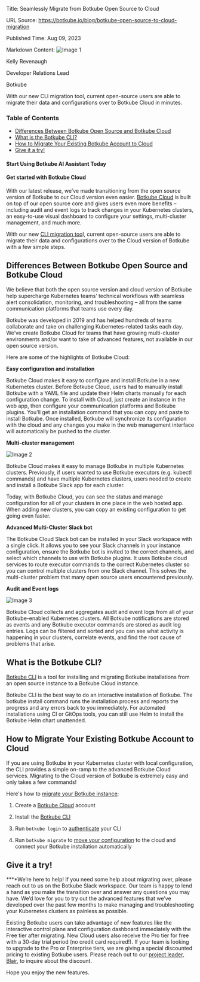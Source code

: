 Title: Seamlessly Migrate from Botkube Open Source to Cloud

URL Source: https://botkube.io/blog/botkube-open-source-to-cloud-migration

Published Time: Aug 09, 2023

Markdown Content:
![Image 1](https://assets-global.website-files.com/634fabb21508d6c9db9bc46f/636df3fb36b4e60920a3b1b2_hPLC9itV8zp-raGDFmvOZMfn2hV8RFcl237qzT8Wa1g.jpeg)

Kelly Revenaugh

Developer Relations Lead

Botkube

With our new CLI migration tool, current open-source users are able to migrate their data and configurations over to Botkube Cloud in minutes.

### Table of Contents

*   [Differences Between Botkube Open Source and Botkube Cloud](#differences-between-botkube-open-source-and-botkube-cloud)
*   [What is the Botkube CLI?](#what-is-the-botkube-cli-)
*   [How to Migrate Your Existing Botkube Account to Cloud](#how-to-migrate-your-existing-botkube-account-to-cloud)
*   [Give it a try!](#give-it-a-try-)

#### Start Using Botkube AI Assistant Today

#### Get started with Botkube Cloud

With our latest release, we’ve made transitioning from the open source version of Botkube to our Cloud version even easier. [Botkube Cloud](http://botkube.io/) is built on top of our open source core and gives users even more benefits – including audit and event logs to track changes in your Kubernetes clusters, an easy-to-use visual dashboard to configure your settings, multi-cluster management, and much more.

With our new [CLI migration too](https://docs.botkube.io/cli/migrating-installation-to-botkube-cloud)l, current open-source users are able to migrate their data and configurations over to the Cloud version of Botkube with a few simple steps.

Differences Between Botkube Open Source and Botkube Cloud
---------------------------------------------------------

We believe that both the open source version and cloud version of Botkube help supercharge Kubernetes teams’ technical workflows with seamless alert consolidation, monitoring, and troubleshooting – all from the same communication platforms that teams use every day.

Botkube was developed in 2019 and has helped hundreds of teams collaborate and take on challenging Kubernetes-related tasks each day. We’ve create Botkube Cloud for teams that have growing multi-cluster environments and/or want to take of advanced features, not available in our open source version.

Here are some of the highlights of Botkube Cloud:**‍**

**Easy configuration and installation**

Botkube Cloud makes it easy to configure and install Botkube in a new Kubernetes cluster. Before Botkube Cloud, users had to manually install Botkube with a YAML file and update their Helm charts manually for each configuration change. To install with Cloud, just create an instance in the web app, then configure your communication platforms and Botkube plugins. You'll get an installation command that you can copy and paste to install Botkube. Once installed, Botkube will synchronize its configuration with the cloud and any changes you make in the web management interface will automatically be pushed to the cluster.**‍**

**Multi-cluster management**

![Image 2](https://assets-global.website-files.com/634fabb21508d6c9db9bc46f/64d5072717f5862f1c0ba90e_64385d9ea0e4ca059b5a7a1d_Botkube.png)

Botkube Cloud makes it easy to manage Botkube in multiple Kubernetes clusters. Previously, if users wanted to use Botkube executors (e.g. kubectl commands) and have multiple Kubernetes clusters, users needed to create and install a Botkube Slack app for each cluster.

Today, with Botkube Cloud, you can see the status and manage configuration for all of your clusters in one place in the web hosted app. When adding new clusters, you can copy an existing configuration to get going even faster.**‍**

**Advanced Multi-Cluster Slack bot**

The Botkube Cloud Slack bot can be installed in your Slack workspace with a single click. It allows you to see your Slack channels in your instance configuration, ensure the Botkube bot is invited to the correct channels, and select which channels to use with Botkube plugins. It uses Botkube cloud services to route executor commands to the correct Kubernetes cluster so you can control multiple clusters from one Slack channel. This solves the multi-cluster problem that many open source users encountered previously.**‍**

**Audit and Event logs**

![Image 3](https://assets-global.website-files.com/634fabb21508d6c9db9bc46f/64d507420a0b1ce9ecb2d0dd_64385e6998cfac2dfc8d887f_Event%20and%20Audit%20Logs.png)

Botkube Cloud collects and aggregates audit and event logs from all of your Botkube-enabled Kubernetes clusters. All Botkube notifications are stored as events and any Botkube executor commands are stored as audit log entries. Logs can be filtered and sorted and you can see what activity is happening in your clusters, correlate events, and find the root cause of problems that arise.**‍**

What is the Botkube CLI?
------------------------

[Botkube CLI](https://docs.botkube.io/cli/migrating-installation-to-botkube-cloud) is a tool for installing and migrating Botkube installations from an open source instance to a Botkube Cloud instance.

Botkube CLI is the best way to do an interactive installation of Botkube. The botkube install command runs the installation process and reports the progress and any errors back to you immediately. For automated installations using CI or GitOps tools, you can still use Helm to install the Botkube Helm chart unattended.**‍**

How to Migrate Your Existing Botkube Account to Cloud
-----------------------------------------------------

If you are using Botkube in your Kubernetes cluster with local configuration, the CLI provides a simple on-ramp to the advanced Botkube Cloud services. Migrating to the Cloud version of Botkube is extremely easy and only takes a few commands!

Here's how to [migrate your Botkube instance](https://docs.botkube.io/cli/migrating-installation-to-botkube-cloud):

1.  Create a [Botkube Cloud](https://app.botkube.io/) account
    
2.  Install the [Botkube CLI](https://docs.botkube.io/cli/getting-started)
    
3.  Run `botkube login` to [authenticate](https://docs.botkube.io/cli/getting-started#first-use) your CLI
    
4.  Run `botkube migrate` to [move your configuration](https://docs.botkube.io/cli/migrating-installation-to-botkube-cloud) to the cloud and connect your Botkube installation automatically
    

Give it a try!
--------------

**‍**We’re here to help! If you need some help about migrating over, please reach out to us on the Botkube Slack workspace. Our team is happy to lend a hand as you make the transition over and answer any questions you may have. We’d love for you to try out the advanced features that we’ve developed over the past few months to make managing and troubleshooting your Kubernetes clusters as painless as possible.

Existing Botkube users can take advantage of new features like the interactive control plane and configuration dashboard immediately with the Free tier after migrating. New Cloud users also receive the Pro tier for free with a 30-day trial period (no credit card required!). If your team is looking to upgrade to the Pro or Enterprise tiers, we are giving a special discounted pricing to existing Botkube users. Please reach out to our [project leader, Blair](mailto:blair@kubeshop.io), to inquire about the discount.

Hope you enjoy the new features.
